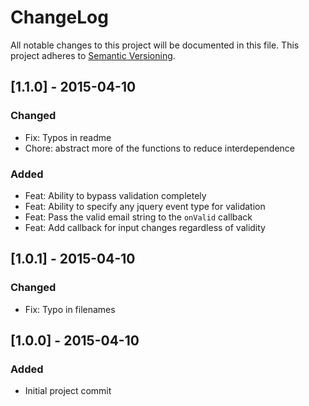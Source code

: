 # ChangeLog
All notable changes to this project will be documented in this file.
This project adheres to [Semantic Versioning](http://semver.org/).

## [1.1.0] - 2015-04-10
### Changed
- Fix: Typos in readme
- Chore: abstract more of the functions to reduce interdependence

### Added
- Feat: Ability to bypass validation completely
- Feat: Ability to specify any jquery event type for validation
- Feat: Pass the valid email string to the `onValid` callback
- Feat: Add callback for input changes regardless of validity

## [1.0.1] - 2015-04-10
### Changed
- Fix: Typo in filenames

## [1.0.0] - 2015-04-10
### Added
- Initial project commit
